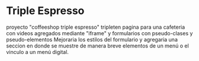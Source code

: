 # Triple Espresso

proyecto "coffeeshop triple espresso" tripleten
pagina para una cafeteria con videos agregados mediante "iframe" y formularios con pseudo-clases y pseudo-elementos
Mejoraria los estilos del formulario y agregaria una seccion en donde se muestre de manera breve elementos de un menú o el vinculo a un menú digital.
